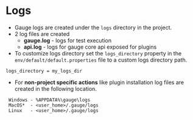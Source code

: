 # Logs

* Gauge logs are created under the ```logs``` directory in the project.
* 2 log files are created
  - **gauge.log** - logs for test execution
  - **api.log**   - logs for gauge core api exposed for plugins
* To customize logs directory set the ```logs_directory``` property in the ```env/default/default.properties``` file to a custom logs directory path.

````
logs_directory = my_logs_dir
````
* For **non-project specific actions** like plugin installation log files are created in the following location.

````
 Windows - %APPDATA%\gauge\logs
 MacOS*  - <user_home>/.gauge/logs
 Linux   - <user_home>/.gauge/logs
````
